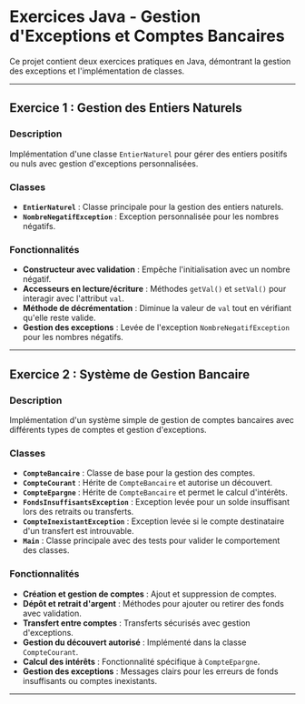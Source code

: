 # Exercices Java - Gestion d'Exceptions et Comptes Bancaires

Ce projet contient deux exercices pratiques en Java, démontrant la gestion des exceptions et l'implémentation de classes.

---

## Exercice 1 : Gestion des Entiers Naturels

### Description
Implémentation d'une classe `EntierNaturel` pour gérer des entiers positifs ou nuls avec gestion d'exceptions personnalisées.

### Classes
- **`EntierNaturel`** : Classe principale pour la gestion des entiers naturels.
- **`NombreNegatifException`** : Exception personnalisée pour les nombres négatifs.

### Fonctionnalités
- **Constructeur avec validation** : Empêche l'initialisation avec un nombre négatif.
- **Accesseurs en lecture/écriture** : Méthodes `getVal()` et `setVal()` pour interagir avec l'attribut `val`.
- **Méthode de décrémentation** : Diminue la valeur de `val` tout en vérifiant qu'elle reste valide.
- **Gestion des exceptions** : Levée de l'exception `NombreNegatifException` pour les nombres négatifs.

---

## Exercice 2 : Système de Gestion Bancaire

### Description
Implémentation d'un système simple de gestion de comptes bancaires avec différents types de comptes et gestion d'exceptions.

### Classes
- **`CompteBancaire`** : Classe de base pour la gestion des comptes.
- **`CompteCourant`** : Hérite de `CompteBancaire` et autorise un découvert.
- **`CompteEpargne`** : Hérite de `CompteBancaire` et permet le calcul d'intérêts.
- **`FondsInsuffisantsException`** : Exception levée pour un solde insuffisant lors des retraits ou transferts.
- **`CompteInexistantException`** : Exception levée si le compte destinataire d'un transfert est introuvable.
- **`Main`** : Classe principale avec des tests pour valider le comportement des classes.

### Fonctionnalités
- **Création et gestion de comptes** : Ajout et suppression de comptes.
- **Dépôt et retrait d'argent** : Méthodes pour ajouter ou retirer des fonds avec validation.
- **Transfert entre comptes** : Transferts sécurisés avec gestion d'exceptions.
- **Gestion du découvert autorisé** : Implémenté dans la classe `CompteCourant`.
- **Calcul des intérêts** : Fonctionnalité spécifique à `CompteEpargne`.
- **Gestion des exceptions** : Messages clairs pour les erreurs de fonds insuffisants ou comptes inexistants.

---
